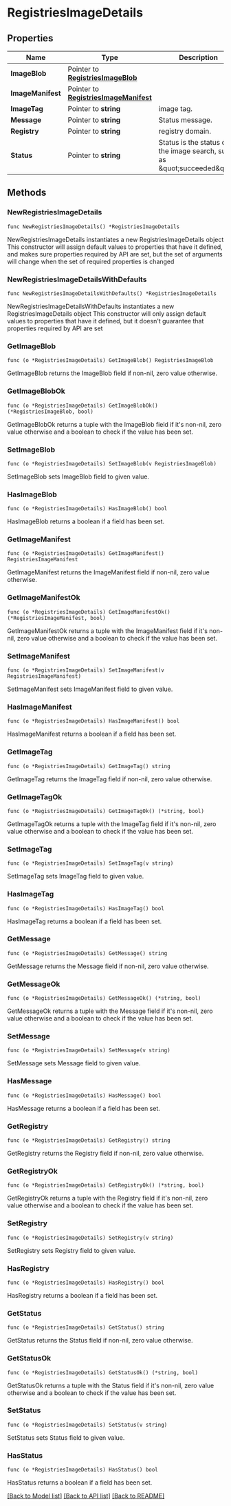 # RegistriesImageDetails

## Properties

Name | Type | Description | Notes
------------ | ------------- | ------------- | -------------
**ImageBlob** | Pointer to [**RegistriesImageBlob**](RegistriesImageBlob.md) |  | [optional] 
**ImageManifest** | Pointer to [**RegistriesImageManifest**](RegistriesImageManifest.md) |  | [optional] 
**ImageTag** | Pointer to **string** | image tag. | [optional] 
**Message** | Pointer to **string** | Status message. | [optional] 
**Registry** | Pointer to **string** | registry domain. | [optional] 
**Status** | Pointer to **string** | Status is the status of the image search, such as \&quot;succeeded\&quot;. | [optional] 

## Methods

### NewRegistriesImageDetails

`func NewRegistriesImageDetails() *RegistriesImageDetails`

NewRegistriesImageDetails instantiates a new RegistriesImageDetails object
This constructor will assign default values to properties that have it defined,
and makes sure properties required by API are set, but the set of arguments
will change when the set of required properties is changed

### NewRegistriesImageDetailsWithDefaults

`func NewRegistriesImageDetailsWithDefaults() *RegistriesImageDetails`

NewRegistriesImageDetailsWithDefaults instantiates a new RegistriesImageDetails object
This constructor will only assign default values to properties that have it defined,
but it doesn't guarantee that properties required by API are set

### GetImageBlob

`func (o *RegistriesImageDetails) GetImageBlob() RegistriesImageBlob`

GetImageBlob returns the ImageBlob field if non-nil, zero value otherwise.

### GetImageBlobOk

`func (o *RegistriesImageDetails) GetImageBlobOk() (*RegistriesImageBlob, bool)`

GetImageBlobOk returns a tuple with the ImageBlob field if it's non-nil, zero value otherwise
and a boolean to check if the value has been set.

### SetImageBlob

`func (o *RegistriesImageDetails) SetImageBlob(v RegistriesImageBlob)`

SetImageBlob sets ImageBlob field to given value.

### HasImageBlob

`func (o *RegistriesImageDetails) HasImageBlob() bool`

HasImageBlob returns a boolean if a field has been set.

### GetImageManifest

`func (o *RegistriesImageDetails) GetImageManifest() RegistriesImageManifest`

GetImageManifest returns the ImageManifest field if non-nil, zero value otherwise.

### GetImageManifestOk

`func (o *RegistriesImageDetails) GetImageManifestOk() (*RegistriesImageManifest, bool)`

GetImageManifestOk returns a tuple with the ImageManifest field if it's non-nil, zero value otherwise
and a boolean to check if the value has been set.

### SetImageManifest

`func (o *RegistriesImageDetails) SetImageManifest(v RegistriesImageManifest)`

SetImageManifest sets ImageManifest field to given value.

### HasImageManifest

`func (o *RegistriesImageDetails) HasImageManifest() bool`

HasImageManifest returns a boolean if a field has been set.

### GetImageTag

`func (o *RegistriesImageDetails) GetImageTag() string`

GetImageTag returns the ImageTag field if non-nil, zero value otherwise.

### GetImageTagOk

`func (o *RegistriesImageDetails) GetImageTagOk() (*string, bool)`

GetImageTagOk returns a tuple with the ImageTag field if it's non-nil, zero value otherwise
and a boolean to check if the value has been set.

### SetImageTag

`func (o *RegistriesImageDetails) SetImageTag(v string)`

SetImageTag sets ImageTag field to given value.

### HasImageTag

`func (o *RegistriesImageDetails) HasImageTag() bool`

HasImageTag returns a boolean if a field has been set.

### GetMessage

`func (o *RegistriesImageDetails) GetMessage() string`

GetMessage returns the Message field if non-nil, zero value otherwise.

### GetMessageOk

`func (o *RegistriesImageDetails) GetMessageOk() (*string, bool)`

GetMessageOk returns a tuple with the Message field if it's non-nil, zero value otherwise
and a boolean to check if the value has been set.

### SetMessage

`func (o *RegistriesImageDetails) SetMessage(v string)`

SetMessage sets Message field to given value.

### HasMessage

`func (o *RegistriesImageDetails) HasMessage() bool`

HasMessage returns a boolean if a field has been set.

### GetRegistry

`func (o *RegistriesImageDetails) GetRegistry() string`

GetRegistry returns the Registry field if non-nil, zero value otherwise.

### GetRegistryOk

`func (o *RegistriesImageDetails) GetRegistryOk() (*string, bool)`

GetRegistryOk returns a tuple with the Registry field if it's non-nil, zero value otherwise
and a boolean to check if the value has been set.

### SetRegistry

`func (o *RegistriesImageDetails) SetRegistry(v string)`

SetRegistry sets Registry field to given value.

### HasRegistry

`func (o *RegistriesImageDetails) HasRegistry() bool`

HasRegistry returns a boolean if a field has been set.

### GetStatus

`func (o *RegistriesImageDetails) GetStatus() string`

GetStatus returns the Status field if non-nil, zero value otherwise.

### GetStatusOk

`func (o *RegistriesImageDetails) GetStatusOk() (*string, bool)`

GetStatusOk returns a tuple with the Status field if it's non-nil, zero value otherwise
and a boolean to check if the value has been set.

### SetStatus

`func (o *RegistriesImageDetails) SetStatus(v string)`

SetStatus sets Status field to given value.

### HasStatus

`func (o *RegistriesImageDetails) HasStatus() bool`

HasStatus returns a boolean if a field has been set.


[[Back to Model list]](../README.md#documentation-for-models) [[Back to API list]](../README.md#documentation-for-api-endpoints) [[Back to README]](../README.md)


